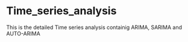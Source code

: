 # Time_series_analysis
This is the detailed Time series analysis containig ARIMA, SARIMA and AUTO-ARIMA

